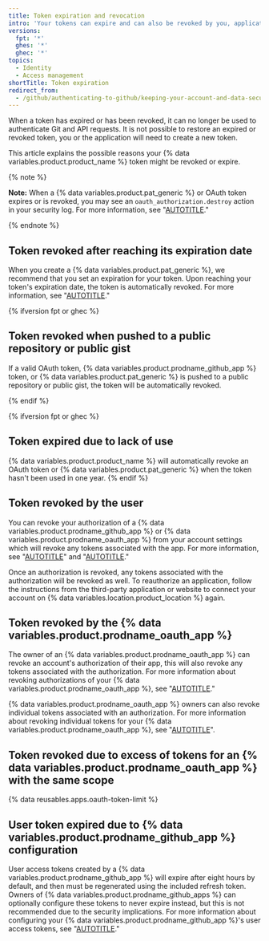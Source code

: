```yaml
---
title: Token expiration and revocation
intro: 'Your tokens can expire and can also be revoked by you, applications you have authorized, and {% data variables.product.product_name %} itself.'
versions:
  fpt: '*'
  ghes: '*'
  ghec: '*'
topics:
  - Identity
  - Access management
shortTitle: Token expiration
redirect_from:
  - /github/authenticating-to-github/keeping-your-account-and-data-secure/token-expiration-and-revocation
---
```


When a token has expired or has been revoked, it can no longer be used to authenticate Git and API requests. It is not possible to restore an expired or revoked token, you or the application will need to create a new token.

This article explains the possible reasons your {% data variables.product.product_name %} token might be revoked or expire.

{% note %}

**Note:** When a {% data variables.product.pat_generic %} or OAuth token expires or is revoked, you may see an `oauth_authorization.destroy` action in your security log. For more information, see "[AUTOTITLE](/authentication/keeping-your-account-and-data-secure/reviewing-your-security-log)."

{% endnote %}

## Token revoked after reaching its expiration date

When you create a {% data variables.product.pat_generic %}, we recommend that you set an expiration for your token. Upon reaching your token's expiration date, the token is automatically revoked. For more information, see "[AUTOTITLE](/authentication/keeping-your-account-and-data-secure/creating-a-personal-access-token)."

{% ifversion fpt or ghec %}

## Token revoked when pushed to a public repository or public gist

If a valid OAuth token, {% data variables.product.prodname_github_app %} token, or {% data variables.product.pat_generic %} is pushed to a public repository or public gist, the token will be automatically revoked.

{% endif %}

{% ifversion fpt or ghec %}

## Token expired due to lack of use

{% data variables.product.product_name %} will automatically revoke an OAuth token or {% data variables.product.pat_generic %} when the token hasn't been used in one year.
{% endif %}

## Token revoked by the user

You can revoke your authorization of a {% data variables.product.prodname_github_app %} or {% data variables.product.prodname_oauth_app %} from your account settings which will revoke any tokens associated with the app. For more information, see "[AUTOTITLE](/apps/using-github-apps/reviewing-your-authorized-integrations)" and "[AUTOTITLE](/apps/oauth-apps/using-oauth-apps/reviewing-your-authorized-applications-oauth)."

Once an authorization is revoked, any tokens associated with the authorization will be revoked as well. To reauthorize an application, follow the instructions from the third-party application or website to connect your account on {% data variables.location.product_location %} again.

## Token revoked by the {% data variables.product.prodname_oauth_app %}

The owner of an {% data variables.product.prodname_oauth_app %} can revoke an account's authorization of their app, this will also revoke any tokens associated with the authorization. For more information about revoking authorizations of your {% data variables.product.prodname_oauth_app %}, see "[AUTOTITLE](/rest/apps#delete-an-app-authorization)."

{% data variables.product.prodname_oauth_app %} owners can also revoke individual tokens associated with an authorization. For more information about revoking individual tokens for your {% data variables.product.prodname_oauth_app %}, see "[AUTOTITLE](/rest/apps/oauth-applications#delete-an-app-token)".

## Token revoked due to excess of tokens for an {% data variables.product.prodname_oauth_app %} with the same scope

{% data reusables.apps.oauth-token-limit %}

## User token expired due to {% data variables.product.prodname_github_app %} configuration

User access tokens created by a {% data variables.product.prodname_github_app %} will expire after eight hours by default, and then must be regenerated using the included refresh token. Owners of {% data variables.product.prodname_github_apps %} can optionally configure these tokens to never expire instead, but this is not recommended due to the security implications. For more information about configuring your {% data variables.product.prodname_github_app %}'s user access tokens, see "[AUTOTITLE](/apps/maintaining-github-apps/activating-optional-features-for-github-apps)."
